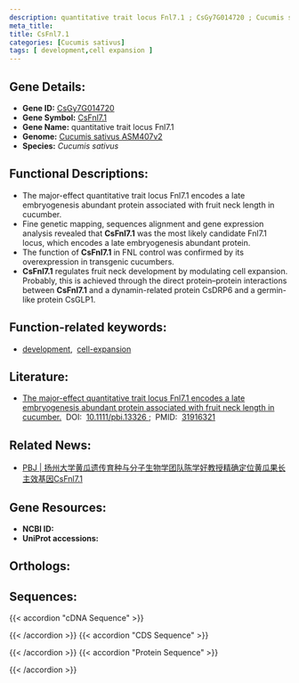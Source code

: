 ```yaml
---
description: quantitative trait locus Fnl7.1 ; CsGy7G014720 ; Cucumis sativus
meta_title:
title: CsFnl7.1
categories: [Cucumis sativus]
tags: [ development,cell expansion ]
---
```


## Gene Details:
- **Gene ID:**	[CsGy7G014720](https://ensembl.gramene.org/id/CsGy7G014720)
- **Gene Symbol:** <u>CsFnl7.1</u>
- **Gene Name:** quantitative trait locus Fnl7.1
- **Genome:** [Cucumis sativus ASM407v2](https://ensembl.gramene.org/Cucumis_sativus/Info/Index)
- **Species:** *Cucumis sativus*

## Functional Descriptions:
   - The major-effect quantitative trait locus Fnl7.1 encodes a late embryogenesis abundant protein associated with fruit neck length in cucumber.
   - Fine genetic mapping, sequences alignment and gene expression analysis revealed that **CsFnl7.1** was the most likely candidate Fnl7.1 locus, which encodes a late embryogenesis abundant protein.
   - The function of **CsFnl7.1** in FNL control was confirmed by its overexpression in transgenic cucumbers.
   - **CsFnl7.1** regulates fruit neck development by modulating cell expansion. Probably, this is achieved through the direct protein–protein interactions between **CsFnl7.1** and a dynamin-related protein CsDRP6 and a germin-like protein CsGLP1.

## Function-related keywords:
   - [development](/tags/development/),&nbsp;&nbsp;[cell-expansion](/tags/cell-expansion/)

## Literature:
   - [The major-effect quantitative trait locus Fnl7.1 encodes a late embryogenesis abundant protein associated with fruit neck length in cucumber.]( https://onlinelibrary.wiley.com/doi/10.1111/pbi.13326)&nbsp;&nbsp;DOI:&nbsp;&nbsp;[10.1111/pbi.13326 ](https://onlinelibrary.wiley.com/doi/10.1111/pbi.13326);&nbsp;&nbsp;PMID:&nbsp;&nbsp;[31916321](https://pubmed.ncbi.nlm.nih.gov/31916321/)

## Related News:
   - [PBJ | 扬州大学黄瓜遗传育种与分子生物学团队陈学好教授精确定位黄瓜果长主效基因CsFnl7.1](https://mp.weixin.qq.com/s?__biz=Mzg3MDEwNDEyMg==&mid=2247486890&idx=1&sn=96a46a341f34166a28267e9a11f21830&chksm=ce93a0fff9e429e98208800c85ff2366ad04ec3d8da45c3d343a1ac342aa4442887b29c5be4f&scene=27#wechat_redirect)

## Gene Resources:
- **NCBI ID:**  [](https://www.ncbi.nlm.nih.gov/gene/?term=)
- **UniProt accessions:** [](https://www.uniprot.org/uniprotkb//entry)

## Orthologs:

## Sequences:
{{< accordion "cDNA Sequence" >}}

{{< /accordion >}}
{{< accordion "CDS Sequence" >}}

{{< /accordion >}}
{{< accordion "Protein Sequence" >}}

{{< /accordion >}}
